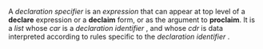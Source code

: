  

A *declaration specifier* is an *expression* that can appear at top level of a **declare** expression or a **declaim** form, or as the argument to **proclaim**. It is a *list* whose *car* is a *declaration identifier* , and whose *cdr* is data interpreted according to rules specific to the *declaration identifier* . 

